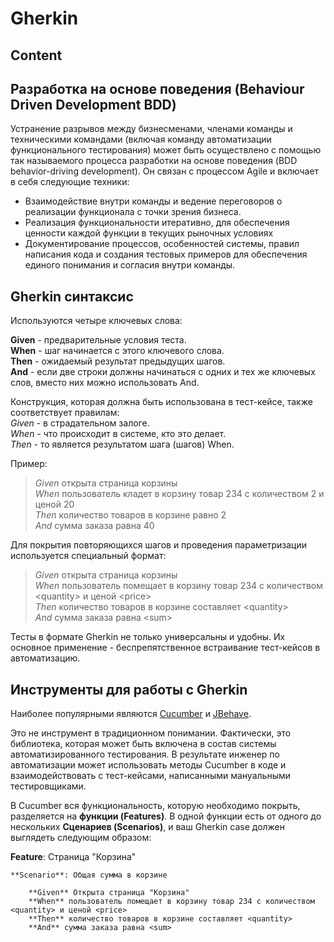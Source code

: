 # Gherkin

## Content

## Разработка на основе поведения (Behaviour Driven Development BDD)

Устранение разрывов между бизнесменами, членами команды и техническими командами (включая команду автоматизации функционального тестирования) может быть осуществлено с помощью так называемого процесса разработки на основе поведения (BDD behavior-driving development). Он связан с процессом Agile и включает в себя следующие техники:
* Взаимодействие внутри команды и ведение переговоров о реализации функционала с точки зрения бизнеса.
* Реализация функциональности итеративно, для обеспечения ценности каждой функции в текущих рыночных условиях
* Документирование процессов, особенностей системы, правил написания кода и создания тестовых примеров для обеспечения единого понимания и согласия внутри команды.

## Gherkin синтаксис

Используются четыре ключевых слова:

**Given** - предварительные условия теста.  
**When** - шаг начинается с этого ключевого слова.  
**Then** - ожидаемый результат предыдущих шагов.  
**And** - если две строки должны начинаться с одних и тех же ключевых слов, вместо них можно использовать And.
 
Конструкция, которая должна быть использована в тест-кейсе, также соответствует правилам:  
*Given* - в страдательном залоге.  
*When* - что происходит в системе, кто это делает.  
*Then* - то является результатом шага (шагов) When.  

Пример:

> *Given* открыта страница корзины  
> *When* пользователь кладет в корзину товар 234 с количеством 2 и ценой 20  
> *Then* количество товаров в корзине равно 2  
> *And* сумма заказа равна 40

Для покрытия повторяющихся шагов и проведения параметризации используется специальный формат:

> *Given* открыта страница корзины  
> *When* пользователь помещает в корзину товар 234 с количеством \<quantity\> и ценой \<price\>  
> *Then* количество товаров в корзине составляет \<quantity\>  
> *And* сумма заказа равна \<sum\>

Тесты в формате Gherkin не только универсальны и удобны. Их основное применение - беспрепятственное встраивание тест-кейсов в автоматизацию.

## Инструменты для работы с Gherkin

Наиболее популярными являются [Cucumber](https://cucumber.io/) и [JBehave](https://jbehave.org/). 

Это не инструмент в традиционном понимании. Фактически, это библиотека, которая может быть включена в состав системы автоматизированного тестирования. В результате инженер по автоматизации может использовать методы Cucumber в коде и взаимодействовать с тест-кейсами, написанными мануальными тестировщиками.

В Cucumber вся функциональность, которую необходимо покрыть, разделяется на **функции (Features)**. В одной функции есть от одного до нескольких **Сценариев (Scenarios)**, и ваш Gherkin case должен выглядеть следующим образом: 

**Feature**: Страница "Корзина" 

	**Scenario**: Общая сумма в корзине

		**Given** Открыта страница "Корзина"  
		**When** пользователь помещает в корзину товар 234 с количеством <quantity> и ценой <price>  
		**Then** количество товаров в корзине составляет <quantity>  
		**And** сумма заказа равна <sum>
		